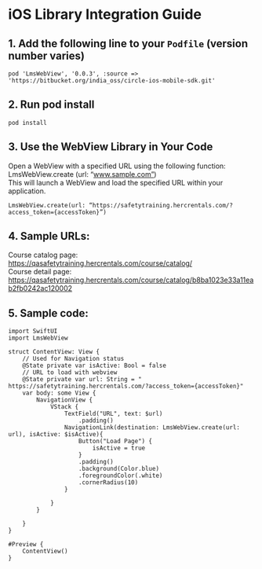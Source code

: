 # iOS Library Integration Guide

## **1. Add the following line to your `Podfile`** (version number varies)  
```
pod 'LmsWebView', '0.0.3', :source => 'https://bitbucket.org/india_oss/circle-ios-mobile-sdk.git'
```

## **2. Run pod install**   
```
pod install
```

## **3. Use the WebView Library in Your Code**  
Open a WebView with a specified URL using the following function:
LmsWebView.create (url: “www.sample.com”)  
This will launch a WebView and load the specified URL within your application.
```
LmsWebView.create(url: “https://safetytraining.hercrentals.com/?access_token={accessToken}”)
```

## **4. Sample URLs:**  
Course catalog page: https://qasafetytraining.hercrentals.com/course/catalog/  
Course detail page: https://qasafetytraining.hercrentals.com/course/catalog/b8ba1023e33a11eab2fb0242ac120002

## **5. Sample code:**  
```
import SwiftUI
import LmsWebView

struct ContentView: View {   
    // Used for Navigation status
    @State private var isActive: Bool = false    
    // URL to load with webview
    @State private var url: String = " https://safetytraining.hercrentals.com/?access_token={accessToken}"
    var body: some View {
        NavigationView {	
            VStack {                
                TextField("URL", text: $url)
                    .padding() 
                NavigationLink(destination: LmsWebView.create(url: url), isActive: $isActive){
                    Button("Load Page") {
                        isActive = true
                    }
                    .padding()
                    .background(Color.blue)
                    .foregroundColor(.white)
                    .cornerRadius(10)
                }
                
            }
        }
        
    }
}

#Preview {
    ContentView()
}

```
